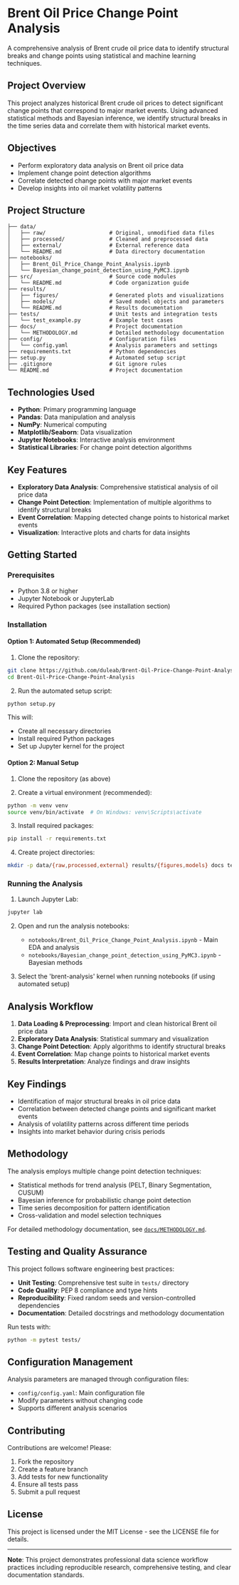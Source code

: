 # Brent Oil Price Change Point Analysis

A comprehensive analysis of Brent crude oil price data to identify structural breaks and change points using statistical and machine learning techniques.

##  Project Overview

This project analyzes historical Brent crude oil prices to detect significant change points that correspond to major market events. Using advanced statistical methods and Bayesian inference, we identify structural breaks in the time series data and correlate them with historical market events.

##  Objectives

- Perform exploratory data analysis on Brent oil price data
- Implement change point detection algorithms
- Correlate detected change points with major market events
- Develop insights into oil market volatility patterns

## Project Structure

```
├── data/
│   ├── raw/                    # Original, unmodified data files
│   ├── processed/              # Cleaned and preprocessed data
│   ├── external/               # External reference data
│   └── README.md               # Data directory documentation
├── notebooks/
│   ├── Brent_Oil_Price_Change_Point_Analysis.ipynb
│   └── Bayesian_change_point_detection_using_PyMC3.ipynb
├── src/                        # Source code modules
│   └── README.md               # Code organization guide
├── results/
│   ├── figures/                # Generated plots and visualizations
│   ├── models/                 # Saved model objects and parameters
│   └── README.md               # Results documentation
├── tests/                      # Unit tests and integration tests
│   └── test_example.py         # Example test cases
├── docs/                       # Project documentation
│   └── METHODOLOGY.md          # Detailed methodology documentation
├── config/                     # Configuration files
│   └── config.yaml             # Analysis parameters and settings
├── requirements.txt            # Python dependencies
├── setup.py                    # Automated setup script
├── .gitignore                  # Git ignore rules
└── README.md                   # Project documentation
```

##  Technologies Used

- **Python**: Primary programming language
- **Pandas**: Data manipulation and analysis
- **NumPy**: Numerical computing
- **Matplotlib/Seaborn**: Data visualization
- **Jupyter Notebooks**: Interactive analysis environment
- **Statistical Libraries**: For change point detection algorithms

##  Key Features

- **Exploratory Data Analysis**: Comprehensive statistical analysis of oil price data
- **Change Point Detection**: Implementation of multiple algorithms to identify structural breaks
- **Event Correlation**: Mapping detected change points to historical market events
- **Visualization**: Interactive plots and charts for data insights

##  Getting Started

### Prerequisites

- Python 3.8 or higher
- Jupyter Notebook or JupyterLab
- Required Python packages (see installation section)

### Installation

#### Option 1: Automated Setup (Recommended)

1. Clone the repository:
```bash
git clone https://github.com/duleab/Brent-Oil-Price-Change-Point-Analysis.git
cd Brent-Oil-Price-Change-Point-Analysis
```

2. Run the automated setup script:
```bash
python setup.py
```

This will:
- Create all necessary directories
- Install required Python packages
- Set up Jupyter kernel for the project

#### Option 2: Manual Setup

1. Clone the repository (as above)

2. Create a virtual environment (recommended):
```bash
python -m venv venv
source venv/bin/activate  # On Windows: venv\Scripts\activate
```

3. Install required packages:
```bash
pip install -r requirements.txt
```

4. Create project directories:
```bash
mkdir -p data/{raw,processed,external} results/{figures,models} docs tests config
```

### Running the Analysis

1. Launch Jupyter Lab:
```bash
jupyter lab
```

2. Open and run the analysis notebooks:
   - `notebooks/Brent_Oil_Price_Change_Point_Analysis.ipynb` - Main EDA and analysis
   - `notebooks/Bayesian_change_point_detection_using_PyMC3.ipynb` - Bayesian methods

3. Select the 'brent-analysis' kernel when running notebooks (if using automated setup)

##  Analysis Workflow

1. **Data Loading & Preprocessing**: Import and clean historical Brent oil price data
2. **Exploratory Data Analysis**: Statistical summary and visualization
3. **Change Point Detection**: Apply algorithms to identify structural breaks
4. **Event Correlation**: Map change points to historical market events
5. **Results Interpretation**: Analyze findings and draw insights

##  Key Findings

- Identification of major structural breaks in oil price data
- Correlation between detected change points and significant market events
- Analysis of volatility patterns across different time periods
- Insights into market behavior during crisis periods

##  Methodology

The analysis employs multiple change point detection techniques:
- Statistical methods for trend analysis (PELT, Binary Segmentation, CUSUM)
- Bayesian inference for probabilistic change point detection
- Time series decomposition for pattern identification
- Cross-validation and model selection techniques

For detailed methodology documentation, see [`docs/METHODOLOGY.md`](docs/METHODOLOGY.md).

##  Testing and Quality Assurance

This project follows software engineering best practices:

- **Unit Testing**: Comprehensive test suite in `tests/` directory
- **Code Quality**: PEP 8 compliance and type hints
- **Reproducibility**: Fixed random seeds and version-controlled dependencies
- **Documentation**: Detailed docstrings and methodology documentation

Run tests with:
```bash
python -m pytest tests/
```

##  Configuration Management

Analysis parameters are managed through configuration files:
- `config/config.yaml`: Main configuration file
- Modify parameters without changing code
- Supports different analysis scenarios

##  Contributing

Contributions are welcome! Please:
1. Fork the repository
2. Create a feature branch
3. Add tests for new functionality
4. Ensure all tests pass
5. Submit a pull request

##  License

This project is licensed under the MIT License - see the LICENSE file for details.

---

**Note**: This project demonstrates professional data science workflow practices including reproducible research, comprehensive testing, and clear documentation standards.
